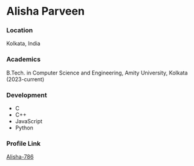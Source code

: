 # Alisha Parveen

### Location

Kolkata, India

### Academics

B.Tech. in Computer Science and Engineering, Amity University, Kolkata (2023-current)

### Development

- C
- C++
- JavaScript
- Python


### Profile Link

[Alisha-786](https://github.com/Alisha-786)
